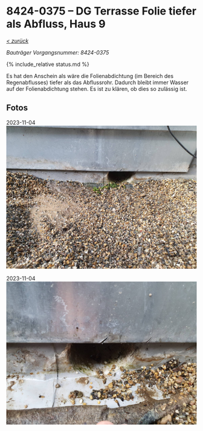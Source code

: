 # 8424-0375 &ndash; DG Terrasse Folie tiefer als Abfluss, Haus 9

_[&lt; zurück](../../index.md)_

_Bauträger Vorgangsnummer: 8424-0375_

{% include_relative status.md %}

Es hat den Anschein als wäre die Folienabdichtung (im Bereich des Regenabflusses) tiefer als das Abflussrohr. Dadurch bleibt immer Wasser auf der Folienabdichtung stehen. Es ist zu klären, ob dies so zulässig ist.

## Fotos

2023-11-04
![](20231104_105358_small.jpg)

2023-11-04
![](20231104_105417_small.jpg)